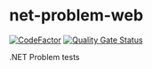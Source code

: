 # net-problem-web

[![CodeFactor](https://www.codefactor.io/repository/github/8ait/net-problem-web/badge)](https://www.codefactor.io/repository/github/8ait/net-problem-web)
[![Quality Gate Status](https://sonarcloud.io/api/project_badges/measure?project=8ait_net-problem-web&metric=alert_status)](https://sonarcloud.io/dashboard?id=8ait_net-problem-web)

.NET Problem tests
